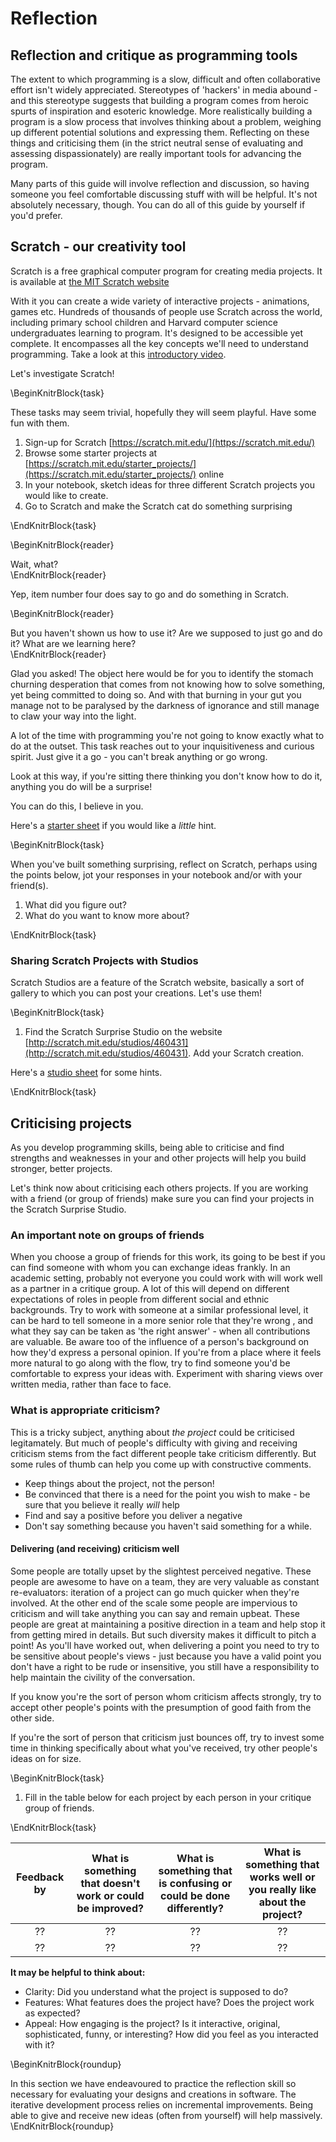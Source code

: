 # Reflection

## Reflection and critique as programming tools

The extent to which programming is a slow, difficult and often collaborative effort isn't widely appreciated. Stereotypes of 'hackers' in media abound - and this stereotype suggests that building a program comes from heroic spurts of inspiration and esoteric knowledge. More realistically building a program is a slow process that involves thinking about a problem, weighing up different potential solutions and expressing them. Reflecting on these things and criticising them (in the strict neutral sense of evaluating and assessing dispassionately) are really important tools for advancing the program. 

Many parts of this guide will involve reflection and discussion, so having someone you feel comfortable discussing stuff with will be helpful. It's not absolutely necessary, though. You can do all of this guide by yourself if you'd prefer. 

## Scratch - our creativity tool

Scratch is a free graphical computer program for creating media projects. It is available at [the MIT Scratch website](http://scratch.mit.edu)

With it you can create a wide variety of interactive projects - animations, games etc. Hundreds of thousands of people use Scratch across the world, including primary school children and Harvard computer science undergraduates learning to program. It's designed to be accessible yet complete. It encompasses all the key concepts we'll need to understand programming. Take a look at this [introductory video](https://vimeo.com/65583694).


Let's investigate Scratch!

\BeginKnitrBlock{task}<div class="task">
These tasks may seem trivial, hopefully they will seem playful. Have some fun with them. 

  1. Sign-up for Scratch [https://scratch.mit.edu/](https://scratch.mit.edu/)
  2. Browse some starter projects at [https://scratch.mit.edu/starter_projects/](https://scratch.mit.edu/starter_projects/) online
  3. In your notebook, sketch ideas for three different Scratch projects you would like to create.
  4. Go to Scratch and make the Scratch cat do something surprising
</div>\EndKnitrBlock{task}

\BeginKnitrBlock{reader}<div class="reader"> Wait, what?</div>\EndKnitrBlock{reader}

Yep, item number four does say to go and do something in Scratch.

\BeginKnitrBlock{reader}<div class="reader">But you haven't shown us how to use it? Are we supposed to just go and do it? What are we learning here?</div>\EndKnitrBlock{reader}

Glad you asked! The object here would be for you to identify the stomach churning desperation that comes from not knowing how to solve something, yet being committed to doing so. And with that burning in your gut you manage not to be paralysed by the darkness of ignorance and still manage to claw your way into the light. 

A lot of the time with programming you're not going to know exactly what to do at the outset. This task reaches out to your inquisitiveness and curious spirit. Just give it a go - you can't break anything or go wrong.

Look at this way, if you're sitting there thinking you don't know how to do it, anything you do will be a surprise! 

You can do this, I believe in you. 

Here's a [starter sheet](worksheets/scratch_surprise.pdf) if you would like a _little_ hint.

\BeginKnitrBlock{task}<div class="task">
When you've built something surprising, reflect on Scratch, perhaps using the points below, jot your responses in your notebook and/or with your friend(s). 

  1. What did you figure out?
  2. What do you want to know more about?
</div>\EndKnitrBlock{task}

### Sharing Scratch Projects with Studios 

Scratch Studios are a feature of the Scratch website, basically a sort of gallery to which you can post your creations. Let's use them!

\BeginKnitrBlock{task}<div class="task">
  1. Find the Scratch Surprise Studio on the website [http://scratch.mit.edu/studios/460431](http://scratch.mit.edu/studios/460431). Add your Scratch creation.

Here's a [studio sheet](worksheets/scratch_studio.pdf) for some hints.
</div>\EndKnitrBlock{task}

## Criticising projects

As you develop programming skills, being able to criticise and find strengths and weaknesses in your and other projects will help you build stronger, better projects.  

Let's think now about criticising each others projects. If you are working with a friend (or group of friends) make sure you can find your projects in the Scratch Surprise Studio. 

### An important note on groups of friends

When you choose a group of friends for this work, its going to be best if you can find someone with whom you can exchange ideas frankly. In an academic setting, probably not everyone you could work with will work well as a partner in a critique group. A lot of this will depend on different expectations of roles in people from different social and ethnic backgrounds. Try to work with someone at a similar professional level, it can be hard to tell someone in a more senior role that they're wrong , and what they say can be taken as 'the right answer' - when all contributions are valuable. Be aware too of the influence of a person's background on how they'd express a personal opinion. If you're from a place where it feels more natural to go along with the flow, try to find someone you'd be comfortable to express your ideas with. Experiment with sharing views over written media, rather than face to face. 


### What is appropriate criticism?

This is a tricky subject, anything about _the project_ could be criticised legitamately. But much of people's difficulty with giving and receiving criticism stems from the fact different people take criticism differently. But some rules of thumb can help you come up with constructive comments.

* Keep things about the project, not the person!
* Be convinced that there is a need for the point you wish to make - be sure that you believe it really _will_ help
* Find and say a positive before you deliver a negative
* Don't say something because you haven't said something for a while.

#### Delivering (and receiving) criticism well

Some people are totally upset by the slightest perceived negative. These people are awesome to have on a team, they are very valuable as constant re-evaluators: iteration of a project can go much quicker when they're involved. At the other end of the scale some people are impervious to criticism and will take anything you can say and remain upbeat. These people are great at maintaining a positive direction in a team and help stop it from getting mired in details. But such diversity makes it difficult to pitch a point! As you'll have worked out, when delivering a point you need to try to be sensitive about people's views - just because you have a valid point you don't have a right to be rude or insensitive, you still have a responsibility to help maintain the civility of the conversation. 

If you know you're the sort of person whom criticism affects strongly, try to accept other people's points with the presumption of good faith from the other side. 

If you're the sort of person that criticism just bounces off, try to invest some time in thinking specifically about what you've received, try other people's ideas on for size.

\BeginKnitrBlock{task}<div class="task">
  1. Fill in the table below for each project by each person in your critique group of friends.
</div>\EndKnitrBlock{task}


| Feedback by | What is something that doesn't work or could be improved? | What is something that is confusing or could be done differently? | What is something that works well or you really like about the project? |
|:-----------:|:---------------------------------------------------------:|:-----------------------------------------------------------------:|:-----------------------------------------------------------------------:|
|     ??      |                            ??                             |                                ??                                 |                                   ??                                    |
|     ??      |                            ??                             |                                ??                                 |                                   ??                                    |

**It may be helpful to think about:**

* Clarity: Did you understand what the project is supposed to do?
* Features: What features does the project have? Does the project work as expected?
* Appeal: How engaging is the project? Is it interactive, original, sophisticated, funny, or interesting? How did you feel as you interacted with it?

\BeginKnitrBlock{roundup}<div class="roundup">In this section we have endeavoured to practice the reflection skill so necessary for evaluating your designs and creations in software. The iterative development process relies on incremental improvements. Being able to give and receive new ideas (often from yourself) will help massively. </div>\EndKnitrBlock{roundup}


